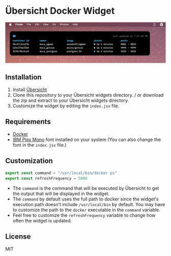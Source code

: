 # Übersicht Docker Widget

![screenshot](screenshot.png)


## Installation

1. Install [Übersicht](http://tracesof.net/uebersicht/)
2. Clone this repository to your Übersicht widgets directory. / or download the zip and extract to your Übersicht widgets directory.
3. Customize the widget by editing the `index.jsx` file.

## Requirements

- [Docker](https://www.docker.com/)
- [IBM Plex Mono](https://fonts.google.com/specimen/IBM+Plex+Mono) font installed on your system (You can also change the font in the `index.jsx` file.)

## Customization

```js
export const command = "/usr/local/bin/docker ps"
export const refreshFrequency = 5000
```

- The `command` is the command that will be executed by Übersicht to get the output that will be displayed in the widget.
- The `command` by default uses the full path to docker since the widget's execution path doesn't include `/usr/local/bin` by default. You may have to customize the path to the `docker` executable in the `command` variable.
- Feel free to customize the `refreshFrequency` variable to change how often the widget is updated.

## License

MIT